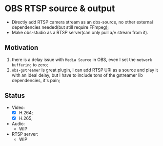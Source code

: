# OBS RTSP source & output
- Directly add RTSP camera stream as an obs-source, no other external dependencies needed(but still require FFmpeg);
- Make obs-studio as a RTSP server(can only pull a/v stream from it).

## Motivation
1. there is a delay issue with `Media Source` in OBS, even I set the `network buffering` to zero;
2. `obs-gstreamer` is great plugin, I can add RTSP URI as a source and play it with an ideal delay, but I have to include tons of the gstreamer lib dependencies, it's pain;

## Status
- Video:
  - [x] H.264;
  - [x] H.265;
- Audio:
  - WIP
- RTSP server:
  - WIP  
